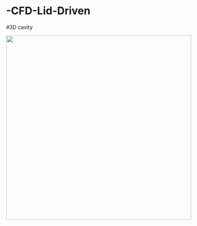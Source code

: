 # -CFD-Lid-Driven

#3D cavity

<img src="https://user-images.githubusercontent.com/89365465/131330985-93c8def4-8526-453b-9138-1260cf1c41ef.png" width="500" height="500"/>
